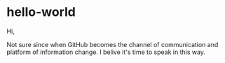 # hello-world
Hi,

Not sure since when GitHub becomes the channel of communication and platform of information change. I belive it's time to speak in this way.
